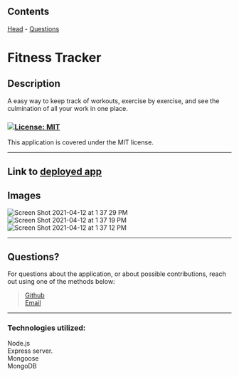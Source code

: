 

  Contents
---
 [Head](#head)  - [Questions](#questions)

  
  
  
  # **Fitness Tracker**

  ## Description

A easy way to keep track of workouts, exercise by exercise, and see the culmination of all your work in one place.

  ### <a id='license'></a>[![License: MIT](https://img.shields.io/badge/License-MIT-blue.svg)](https://opensource.org/licenses/MIT)
This application is covered under the MIT license.

  ---

## Link to [deployed app](https://fitnesstracker-nosql-kpb.herokuapp.com/)

 ## Images

 ![Screen Shot 2021-04-12 at 1 37 29 PM](https://user-images.githubusercontent.com/65474893/114444362-652f5d00-9b94-11eb-962a-1d93994c288c.png)
![Screen Shot 2021-04-12 at 1 37 19 PM](https://user-images.githubusercontent.com/65474893/114444369-6791b700-9b94-11eb-879d-69f27be4ed48.png)
![Screen Shot 2021-04-12 at 1 37 12 PM](https://user-images.githubusercontent.com/65474893/114444377-69f41100-9b94-11eb-8ce4-c570e79c517e.png)

  
  
  
  ---
## <a id='questions'></a> Questions?

For questions about the application, or about possible contributions, reach out using one of the methods below:   

> [Github](https://github.com/Keaton-Brewster)  
[Email](mailto:keatonbrewsterdev@gmail.com)

  ---
### Technologies utilized:
Node.js   
Express server.   
Mongoose    
MongoDB   
